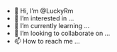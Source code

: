 - 👋 Hi, I’m @LuckyRm
- 👀 I’m interested in ...
- 🌱 I’m currently learning ...
- 💞️ I’m looking to collaborate on ...
- 📫 How to reach me ...

<!---
LuckyRm/LuckyRm is a ✨ special ✨ repository because its `README.md` (this file) appears on your GitHub profile.
You can click the Preview link to take a look at your changes.
--->
